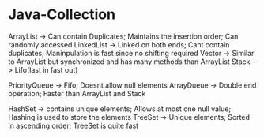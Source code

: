 # Java-Collection

ArrayList -> Can contain Duplicates; Maintains the insertion order; Can randomly accessed
LinkedList -> Linked on both ends; Cant contain duplicates; Maninpulation is fast since no shifting required
Vector -> Similar to ArrayList but synchronized and has many methods than ArrayList
Stack -> Lifo(last in fast out)

PriorityQueue -> Fifo; Doesnt allow null elements
ArrayDueue -> Double end operation; Faster than ArrayList and Stack

HashSet -> contains unique elements; Allows at most one null value; Hashing is used to store the elements
TreeSet -> Unique elements; Sorted in ascending order; TreeSet is quite fast
